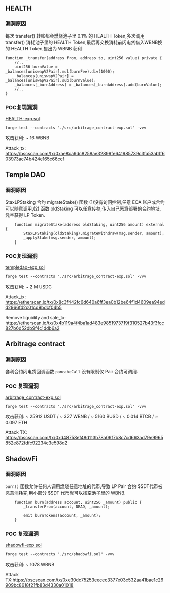 ## HEALTH

### 漏洞原因

每次 transfer() 转账都会燃烧池子里 0.1% 的 HEALTH Token,多次调用 transfer() 消耗池子里的 HEALTH Token,最后再交换消耗前闪电贷借入WBNB换的 HEALTH Token,售出为 WBNB 获利

```SOLIDITY
function _transfer(address from, address to, uint256 value) private {
	//..
	uint256 burnValue = _balances[uniswapV2Pair].mul(burnFee).div(1000);
    _balances[uniswapV2Pair] = _balances[uniswapV2Pair].sub(burnValue);
    _balances[_burnAddress] = _balances[_burnAddress].add(burnValue);
	//..
}
```

### POC复现漏洞

[HEALTH-exp.sol](https://github.com/Poor4ever/Some-defivuln-exp/blob/main/src/HEALTH-exp.sol)

```
forge test --contracts "./src/arbitrage_contract-exp.sol" -vvv
```

攻击获利: ~ 16 WBNB

Attack_tx: https://bscscan.com/tx/0xae8ca9dc8258ae32899fe641985739c3fa53ab1f603973ac74b424e165c66ccf

## Temple DAO

### 漏洞原因

StaxLPStaking 合约 migrateStake() 函数 (1)没有访问控制,任意 EOA 账户或合约可以随意调用,(2) 函数 oldStaking 可以任意传参,传入自己恶意部署的合约地址,凭空获得 LP Token. 

```SOLIDITY
    function migrateStake(address oldStaking, uint256 amount) external {
        StaxLPStaking(oldStaking).migrateWithdraw(msg.sender, amount);
        _applyStake(msg.sender, amount);
    }
```

### POC复现漏洞

[templedao-exp.sol](https://github.com/Poor4ever/Some-defivuln-exp/blob/main/src/templedao-exp.sol)

```
forge test --contracts "./src/arbitrage_contract-exp.sol" -vvv
```

攻击获利: ~ 2 M USDC

Attack_tx: https://etherscan.io/tx/0x8c3f442fc6d640a6ff3ea0b12be64f1d4609ea94edd2966f42c01cd9bdcf04b5

Remove liquidity and sale_tx: https://etherscan.io/tx/0x4b119a4f4ba1ad483e9851973719f310527b43f3fcc827b6d52db9f4c1ddb6a2

## Arbitrage contract

### 漏洞原因

套利合约闪电贷回调函数 `pancakeCall` 没有限制仅 Pair 合约可调用.

### POC 复现漏洞

[arbitrage_contract-exp.sol](https://github.com/Poor4ever/Some-Defivlun-Exp/blob/main/src/arbitrage_contract-exp.sol) 

```
forge test --contracts "./src/arbitrage_contract-exp.sol" -vvv
```

攻击获利: ~ 25912 USDT / ~ 327 WBNB / ~ 5160 BUSD / ~ 0.014 BTCB / ~ 0.097 ETH

Attack TX: https://bscscan.com/tx/0xd48758ef48d113b78a09f7b8c7cd663ad79e9965852e872fdfc92234c3e598d2

## ShadowFi

### 漏洞原因

`burn()` 函数允许任何人调用燃烧任意地址的代币,导致 LP Pair 合约 $SDT代币被恶意消耗完,用小部分 $SDT 代币就可以掏空池子里的 WBNB.

```solidity
    function burn(address account, uint256 _amount) public {
        _transferFrom(account, DEAD, _amount);

        emit burnTokens(account, _amount);
    }
```

### POC 复现漏洞

[shadowfi-exp.sol](https://github.com/Poor4ever/Some-Defivlun-Exp/blob/main/src/shadowfi-exp.sol) 

```
forge test --contracts "./src/shadowfi.sol" -vvv
```

攻击获利: ~ 1078 WBNB

Attack TX:https://bscscan.com/tx/0xe30dc75253eecec3377e03c532aa41bae1c26909bc8618f21fb83d4330a01018 







